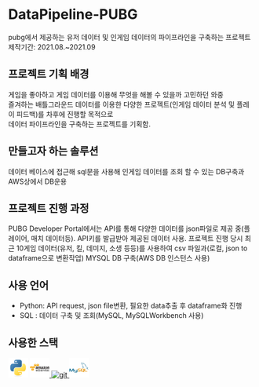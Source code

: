 # DataPipeline-PUBG
pubg에서 제공하는 유저 데이터 및 인게임 데이터의 파이프라인을 구축하는 프로젝트  
제작기간: 2021.08.~2021.09

## 프로젝트 기획 배경
게임을 좋아하고 게임 데이터를 이용해 무엇을 해볼 수 있을까 고민하던 와중  
즐겨하는 배틀그라운드 데이터를 이용한 다양한 프로젝트(인게임 데이터 분석 및 플레이 피드백)를 차후에 진행할 목적으로  
데이터 파이프라인을 구축하는 프로젝트를 기획함.  

## 만들고자 하는 솔루션  
데이터 베이스에 접근해 sql문을 사용해 인게임 데이터를 조회 할 수 있는 DB구축과 AWS상에서 DB운용  

## 프로젝트 진행 과정  
PUBG Developer Portal에서는 API를 통해 다양한 데이터를 json파일로 제공 중(플레이어, 매치 데이터등).
API키를 발급받아 제공된 데이터 사용.
프로젝트 진행 당시 최근 10게임 데이터(유저, 킬, 데미지, 소생 등등)를 사용하여 csv 파일과(로컬, json to dataframe으로 변환작업) 
MYSQL DB 구축(AWS DB 인스턴스 사용)

## 사용 언어
- Python: API request, json file변환, 필요한 data추출 후 dataframe화 진행 
- SQL : 데이터 구축 및 조회(MySQL, MySQLWorkbench 사용)

## 사용한 스택
<p align="left"> <img src="https://raw.githubusercontent.com/devicons/devicon/master/icons/python/python-original.svg" alt="python" width="40" height="40"/> <a href="https://aws.amazon.com" target="_blank"> <img src="https://raw.githubusercontent.com/devicons/devicon/master/icons/amazonwebservices/amazonwebservices-original-wordmark.svg" alt="aws" width="40" height="40"/> </a> <a href="https://git-scm.com/" target="_blank"> <img src="https://www.vectorlogo.zone/logos/git-scm/git-scm-icon.svg" alt="git" width="40" height="40"/> </a> <a href="https://www.mysql.com/" target="_blank"> <img src="https://raw.githubusercontent.com/devicons/devicon/master/icons/mysql/mysql-original-wordmark.svg" alt="mysql" width="40" height="40"/> </a> <a href="https://www.python.org" target="_blank"> </a> </p>
